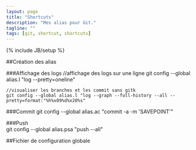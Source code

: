 ```yaml
---
layout: page
title: "Shortcuts"
description: "Mes alias pour Git."
tagline: ""
tags: [git, shortcut, shortcuts]
---
```

{% include JB/setup %}

##Création des alias

###Affichage des logs
    //affichage des logs sur une ligne
    git config --global alias.l "log --pretty=oneline"

    //visualiser les branches et les commit sans gitk
    git config --global alias.l "log --graph --full-history --all --pretty=format:"%h%x09%d%x20%s"
    
###Commit
    git config --global alias.ac "commit -a -m 'SAVEPOINT'"
    
###Push    
    git config --global alias.psa "push --all"


##Fichier de configuration globale